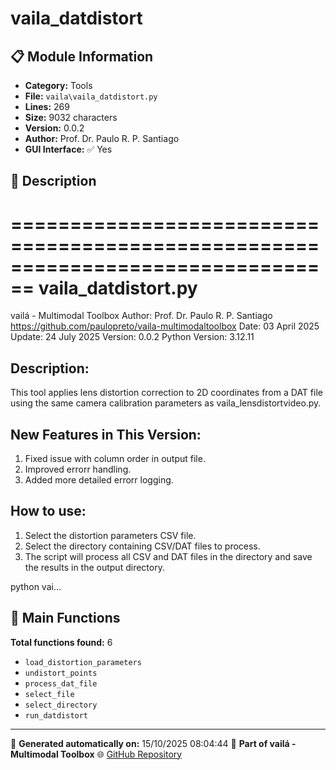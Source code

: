 # vaila_datdistort

## 📋 Module Information

- **Category:** Tools
- **File:** `vaila\vaila_datdistort.py`
- **Lines:** 269
- **Size:** 9032 characters
- **Version:** 0.0.2
- **Author:** Prof. Dr. Paulo R. P. Santiago
- **GUI Interface:** ✅ Yes

## 📖 Description


================================================================================
vaila_datdistort.py
================================================================================
vailá - Multimodal Toolbox
Author: Prof. Dr. Paulo R. P. Santiago
https://github.com/paulopreto/vaila-multimodaltoolbox
Date: 03 April 2025
Update: 24 July 2025
Version: 0.0.2
Python Version: 3.12.11

Description:
------------
This tool applies lens distortion correction to 2D coordinates from a DAT file
using the same camera calibration parameters as vaila_lensdistortvideo.py.

New Features in This Version:
------------------------------
1. Fixed issue with column order in output file.
2. Improved errorr handling.
3. Added more detailed errorr logging.

How to use:
------------
1. Select the distortion parameters CSV file.
2. Select the directory containing CSV/DAT files to process.
3. The script will process all CSV and DAT files in the directory and save the
   results in the output directory.

python vai...

## 🔧 Main Functions

**Total functions found:** 6

- `load_distortion_parameters`
- `undistort_points`
- `process_dat_file`
- `select_file`
- `select_directory`
- `run_datdistort`




---

📅 **Generated automatically on:** 15/10/2025 08:04:44
🔗 **Part of vailá - Multimodal Toolbox**
🌐 [GitHub Repository](https://github.com/vaila-multimodaltoolbox/vaila)
